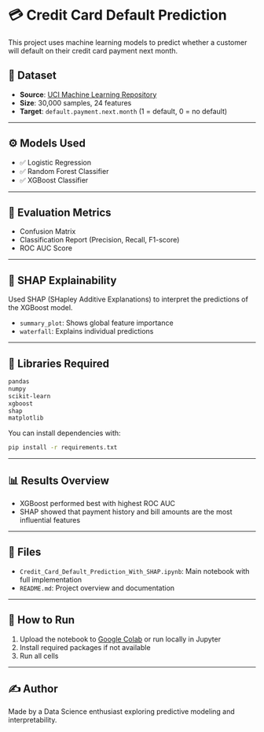 
# 💳 Credit Card Default Prediction

This project uses machine learning models to predict whether a customer will default on their credit card payment next month.

## 📂 Dataset

- **Source**: [UCI Machine Learning Repository](https://archive.ics.uci.edu/ml/datasets/default+of+credit+card+clients)
- **Size**: 30,000 samples, 24 features
- **Target**: `default.payment.next.month` (1 = default, 0 = no default)

---

## ⚙️ Models Used

- ✅ Logistic Regression
- ✅ Random Forest Classifier
- ✅ XGBoost Classifier

---

## 🧪 Evaluation Metrics

- Confusion Matrix
- Classification Report (Precision, Recall, F1-score)
- ROC AUC Score

---

## 🧠 SHAP Explainability

Used SHAP (SHapley Additive Explanations) to interpret the predictions of the XGBoost model.

- `summary_plot`: Shows global feature importance
- `waterfall`: Explains individual predictions

---

## 🧰 Libraries Required

```bash
pandas
numpy
scikit-learn
xgboost
shap
matplotlib
```

You can install dependencies with:

```bash
pip install -r requirements.txt
```

---

## 📊 Results Overview

- XGBoost performed best with highest ROC AUC
- SHAP showed that payment history and bill amounts are the most influential features

---

## 📁 Files

- `Credit_Card_Default_Prediction_With_SHAP.ipynb`: Main notebook with full implementation
- `README.md`: Project overview and documentation

---

## 🚀 How to Run

1. Upload the notebook to [Google Colab](https://colab.research.google.com) or run locally in Jupyter
2. Install required packages if not available
3. Run all cells

---

## ✍️ Author

Made by a Data Science enthusiast exploring predictive modeling and interpretability.
